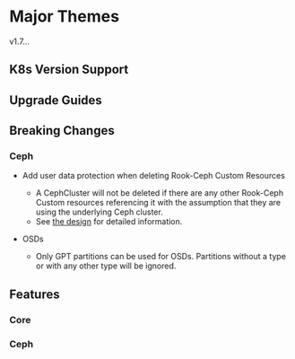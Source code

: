 # Major Themes

v1.7...

## K8s Version Support

## Upgrade Guides

## Breaking Changes

### Ceph
- Add user data protection when deleting Rook-Ceph Custom Resources
  - A CephCluster will not be deleted if there are any other Rook-Ceph Custom resources referencing
    it with the assumption that they are using the underlying Ceph cluster.
  - See [the design](https://github.com/rook/rook/blob/master/design/ceph/resource-dependencies.md)
    for detailed information.

- OSDs
  - Only GPT partitions can be used for OSDs. Partitions without a type or with any other type will
    be ignored.

## Features

### Core

### Ceph
